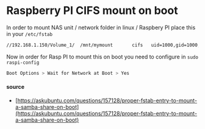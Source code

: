 # Raspberry PI CIFS mount on boot

In order to mount NAS unit / network folder in linux / Raspbery PI
place this in your `/etc/fstab`

```bash
//192.168.1.150/Volume_1/  /mnt/mymount       cifs   uid=1000,gid=1000,rw,username=myusername,password=MyPAssWD      0       0
```

Now in order for Rasp PI to mount this on boot you need
to configure in `sudo raspi-config`


```bash
Boot Options > Wait for Network at Boot > Yes 
```

#### source

* [https://askubuntu.com/questions/157128/proper-fstab-entry-to-mount-a-samba-share-on-boot](https://askubuntu.com/questions/157128/proper-fstab-entry-to-mount-a-samba-share-on-boot)
